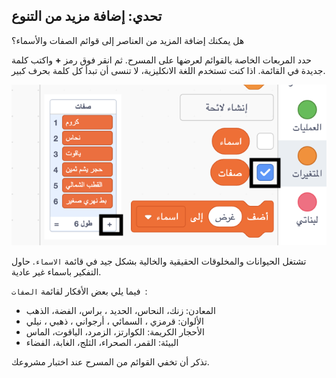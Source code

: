 ## تحدي: إضافة مزيد من التنوع

هل يمكنك إضافة المزيد من العناصر إلى قوائم الصفات والأسماء؟

حدد المربعات الخاصة بالقوائم لعرضها على المسرح. ثم انقر فوق رمز **+** واكتب كلمة جديدة في القائمة. اذا كنت تستخدم اللغة الانكليزية، لا تنسى أن تبدأ كل كلمة بحرف كبير.

![لقطة شاشة](images/usernames-add.png)

تشتغل الحيوانات والمخلوقات الحقيقية والخالية بشكل جيد في قائمة `الاسماء`. حاول التفكير باسماء غير عادية.

فيما يلي بعض الأفكار لقائمة `الصفات `:

+ المعادن: زنك، النحاس، الحديد ، براس، الفضة، الذهب
+ الألوان: قرمزي ، السمائي ، أرجواني ، ذهبي ، نيلي
+ الأحجار الكريمة: الكوارتز، الزمرد، الياقوت، الماس
+ البيئة: القمر، الصحراء، الثلج، الغابة، الفضاء

تذكر أن تخفي القوائم من المسرح عند اختبار مشروعك.